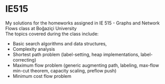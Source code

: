 # IE515
My solutions for the homeworks assigned in IE 515 - Graphs and Network Flows class at Boğaziçi University  
The topics covered during the class include:
- Basic search algorithms and data structures,
- Complexity analysis
- Shortest path problem (label-setting, heap implementations, label-correcting)
- Maximum flow problem (generic augmenting path, labeling, max-flow min-cut theorem, capacity scaling, preflow push)
- Minimum cost flow problem
